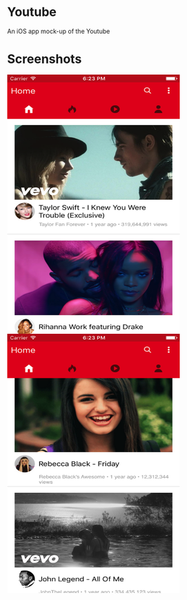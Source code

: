 # Youtube
An iOS app mock-up of the Youtube

# Screenshots
<img src="https://github.com/ajitkbaral/Youtube/blob/master/Youtube/Youtube/Screenshot/1.png" align="left" height="600" width="400" >
<img src="https://github.com/ajitkbaral/Youtube/blob/master/Youtube/Youtube/Screenshot/2.png" align="left" height="600" width="400" >
